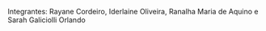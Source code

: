 Integrantes: Rayane Cordeiro, Iderlaine Oliveira, Ranalha Maria de Aquino e Sarah Galiciolli Orlando

